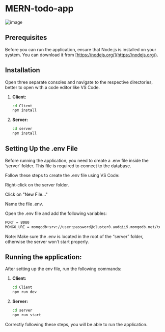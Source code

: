 # MERN-todo-app

![image](https://github.com/krisgoswami/MERN-todo-app/assets/91143716/d3bc8e8c-4ae6-44a2-bd39-f61c0e54f6d8)


## Prerequisites
Before you can run the application, ensure that Node.js is installed on your system. You can download it from [https://nodejs.org/](https://nodejs.org/).

## Installation
Open three separate consoles and navigate to the respective directories, better to open with a code editor like VS Code.

1. **Client:**
    ```bash
    cd Client
    npm install
    ```

2. **Server:**
    ```bash
    cd server
    npm install
    ```

## Setting Up the .env File
Before running the application, you need to create a .env file inside the ‘server’ folder. This file is required to connect to the database.

Follow these steps to create the .env file using VS Code:

Right-click on the server folder.

Click on "New File..."

Name the file .env.

Open the .env file and add the following variables:
```bash
PORT = 8080
MONGO_URI = mongodb+srv://user:password@cluster0.audqii9.mongodb.net/todo (add your mongo uri)
```
Note: Make sure the .env is located in the root of the “server” folder, otherwise the server won’t start properly.


## Running the application: 
After setting up the env file, run the following commands:

1. **Client:**
    ```bash
    cd Client
    npm run dev
    ```

2. **Server:**
    ```bash
    cd server
    npm run start
    ```

Correctly following these steps, you will be able to run the application.
